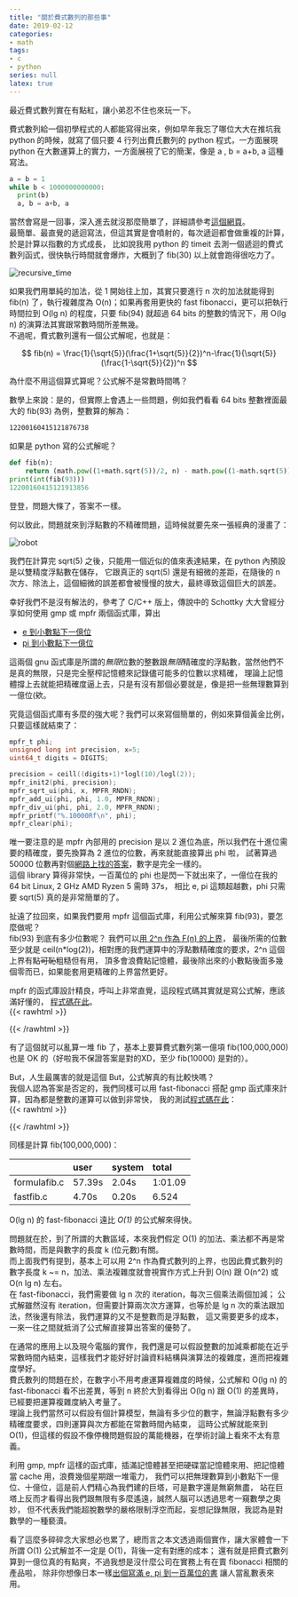 ```yaml
---
title: "關於費式數列的那些事"
date: 2019-02-12
categories:
- math
tags:
- c
- python
series: null
latex: true
---
```


最近費式數列實在有點紅，讓小弟忍不住也來玩一下。  

費式數列給一個初學程式的人都能寫得出來，例如早年我忘了哪位大大在推坑我 python 的時候，就寫了個只要 4 行列出費氏數列的 python 程式，一方面展現 python 在大數運算上的實力，一方面展視了它的簡潔，像是 a , b = a+b, a 這種寫法。  
<!--more-->
```python
a = b = 1
while b < 1000000000000:
  print(b)
  a, b = a+b, a
```

當然會寫是一回事，深入進去就沒那麼簡單了，詳細請參考[這個網頁](https://openhome.cc/Gossip/AlgorithmGossip/FibonacciNumber.htm)。  
最簡單、最直覺的遞迴寫法，但這其實是會噴射的，每次遞迴都會做重複的計算，於是計算以指數的方式成長，
比如說我用 python 的 timeit 去測一個遞迴的費式數列函式，很快執行時間就會爆炸，大概到了 fib(30) 以上就會跑得很吃力了。  

![recursive_time](/images/posts/recursive.png)

如果我們用單純的加法，從 1 開始往上加，其實只要進行 n 次的加法就能得到 fib(n) 了，執行複雜度為 O(n)；如果再套用更快的 fast fibonacci，更可以把執行時間拉到 O(lg n) 的程度，只要 fib(94) 就超過 64 bits 的整數的情況下，用 O(lg n) 的演算法其實跟常數時間所差無幾。  
不過呢，費式數列還有一個公式解呢，也就是：  

$$ fib(n) = \frac{1}{\sqrt{5}}(\frac{1+\sqrt{5}}{2})^n-\frac{1}{\sqrt{5}}(\frac{1-\sqrt{5}}{2})^n $$  

為什麼不用這個算式算呢？公式解不是常數時間嗎？  

數學上來說：是的，但實際上會遇上一些問題，例如我們看看 64 bits 整數裡面最大的 fib(93) 為例，整數算的解為：  
```txt
12200160415121876738
```
如果是 python 寫的公式解呢？  
```python
def fib(n):
    return (math.pow((1+math.sqrt(5))/2, n) - math.pow((1-math.sqrt(5))/2, n)) / math.sqrt(5)
print(int(fib(93)))
12200160415121913856
```
登登，問題大條了，答案不一樣。  

何以致此，問題就來到浮點數的不精確問題，這時候就要先來一張經典的漫畫了：  

![robot](/images/posts/robot.jpg)

我們在計算完 sqrt(5) 之後，只能用一個近似的值來表達結果，在 python 內預設是以雙精度浮點數在儲存，
它跟真正的 sqrt(5) 還是有細微的差距，在隨後的 n 次方、除法上，這個細微的誤差都會被慢慢的放大，最終導致這個巨大的誤差。  

幸好我們不是沒有解法的，參考了 C/C++ 版上，傳說中的 Schottky 大大曾經分享如何使用 gmp 或 mpfr 兩個函式庫，算出 

* [e 到小數點下一億位](https://www.ptt.cc/man/C_and_CPP/D7F6/D251/M.1460314892.A.2D8.html)
* [pi 到小數點下一億位](https://www.ptt.cc/bbs/C_and_CPP/M.1379499525.A.BE5.html)

這兩個 gnu 函式庫是所謂的*無限*位數的整數跟*無限*精確度的浮點數，當然他們不是真的無限，只是完全壓榨記憶體來記錄儘可能多的位數以求精確，
理論上記憶體撐上去就能把精確度逼上去，只是有沒有那個必要就是，像是把一些無理數算到一億位(欸。  

究竟這個函式庫有多麼的強大呢？我們可以來寫個簡單的，例如來算個黃金比例，只要這樣就結束了：  
```c
mpfr_t phi;
unsigned long int precision, x=5;
uint64_t digits = DIGITS;

precision = ceill((digits+1)*logl(10)/logl(2));
mpfr_init2(phi, precision);
mpfr_sqrt_ui(phi, x, MPFR_RNDN);
mpfr_add_ui(phi, phi, 1.0, MPFR_RNDN);
mpfr_div_ui(phi, phi, 2.0, MPFR_RNDN);
mpfr_printf("%.10000Rf\n", phi);
mpfr_clear(phi);
```
唯一要注意的是 mpfr 內部用的 precision 是以 2 進位為底，所以我們在十進位需要的精確度，要先換算為 2 進位的位數，再來就能直接算出 phi 啦，
試著算過 50000 位數再對個[網路上找的答案](https://www2.cs.arizona.edu/icon/oddsends/phi.htm)，數字是完全一樣的。  
這個 library 算得非常快，一百萬位的 phi 也是閃一下就出來了，一億位在我的 64 bit Linux, 2 GHz AMD Ryzen 5 需時 37s，
相比 e, pi 這類超越數，phi 只需要 sqrt(5) 真的是非常簡單的了。  

扯遠了拉回來，如果我們要用 mpfr 這個函式庫，利用公式解來算 fib(93)，要怎麼做呢？  
fib(93) 到底有多少位數呢？
我們可以[用 2^n 作為 F(n) 的上界](https://math.stackexchange.com/questions/2971350/show-that-log-fib-n-is-thetan)，
最後所需的位數至少就是 ceil(n*log(2))，相對應的我們運算中的浮點數精確度的要求，2^n 這個上界有點~~可恥~~粗糙但有用，
頂多會浪費點記憶體，最後除出來的小數點後面多幾個零而已，如果能套用更精確的上界當然更好。  

mpfr 的函式庫設計精良，呼叫上非常直覺，這段程式碼其實就是寫公式解，應該滿好懂的，
[程式碼在此](https://gist.github.com/yodalee/4e221b081be4b367e9c7ef328ada7db5)。  
{{< rawhtml >}}
<script src="https://gist.github.com/yodalee/4e221b081be4b367e9c7ef328ada7db5.js?file=formulafib.c"></script>
{{< /rawhtml >}}

有了這個就可以亂算一堆 fib 了，基本上要算費式數列第一億項 fib(100,000,000) 也是 OK 的（好啦我不保證答案是對的XD，至少 fib(10000) 是對的）。  

But，人生最厲害的就是這個 But，公式解真的有比較快嗎？  
我個人認為答案是否定的，我們同樣可以用 fast-fibonacci 搭配 gmp 函式庫來計算，因為都是整數的運算可以做到非常快，
我的測試[程式碼在此](https://gist.github.com/yodalee/4e221b081be4b367e9c7ef328ada7db5)：  
{{< rawhtml >}}
<script src="https://gist.github.com/yodalee/4e221b081be4b367e9c7ef328ada7db5.js?file=fastfib.c"></script>
{{< /rawhtml >}}

同樣是計算 fib(100,000,000)：  

| | user | system | total |
|:-|:-|:-|:-|
| formulafib.c | 57.39s | 2.04s | 1:01.09 |
| fastfib.c          | 4.70s | 0.20s | 6.524|

O(lg n) 的 fast-fibonacci 遠比 *O(1)* 的公式解來得快。  

問題就在於，到了所謂的大數區域，本來我們假定 O(1) 的加法、乘法都不再是常數時間，而是與數字的長度 k (位元數)有關。  
而上面我們有提到，基本上可以用 2^n 作為費式數列的上界，也因此費式數列的數字長度 k ~= n，加法、乘法複雜度就會視實作方式上升到 O(n) 跟 O(n^2) 或 O(n lg n) 左右。  
在 fast-fibonacci，我們需要做 lg n 次的 iteration，每次三個乘法兩個加減；
公式解雖然沒有 iteration，但需要計算兩次次方運算，也等於是 lg n 次的乘法跟加法，然後還有除法，我們運算的又不是整數而是浮點數，
這又需要更多的成本，一來一往之間就抵消了公式解直接算出答案的優勢了。  

在通常的應用上以及現今電腦的實作，我們還是可以假設整數的加減乘都能在近乎常數時間內結束，這樣我們才能好好討論資料結構與演算法的複雜度，進而把複雜度學好。  
費氏數列的問題在於，在數字小不用考慮運算複雜度的時候，公式解和 O(lg n) 的 fast-fibonacci 看不出差異，等到 n 終於大到看得出 O(lg n) 跟 O(1) 的差異時，已經要把運算複雜度納入考量了。  
理論上我們當然可以假設有個計算模型，無論有多少位的數字，無論浮點數有多少精確度要求，四則運算與次方都能在常數時間內結束，
這時公式解就能來到 O(1)，但這樣的假設不像停機問題假設的萬能機器，在學術討論上看來不太有意義。  

利用 gmp, mpfr 這樣的函式庫，插滿記憶體甚至把硬碟當記憶體來用、把記憶體當 cache 用，浪費幾個星期跟一堆電力，
我們可以把無理數算到小數點下一億位、十億位，這是前人們精心為我們建的巨塔，可是數字還是無窮無盡，
站在巨塔上反而才看得出我們跟無限有多麼遙遠，誠然人腦可以透過思考一窺數學之奧妙，
但不代表我們能超脫數學的嚴格限制浮空而起，妄想記錄無限，我認為是對數學的一種褻瀆。  

看了這麼多碎碎念大家想必也累了，總而言之本文透過兩個實作，讓大家體會一下所謂 O(1) 公式解並不一定是 O(1)，背後一定有對應的成本；
還有就是把費式數列算到一億位真的有點爽，不過我想是沒什麼公司在實務上有在賣 fibonacci 相關的產品啦，
除非你想像日本一樣[出個寫滿 e, pi 到一百萬位的書](https://soranews24.com/2015/06/08/mysterious-japanese-publishing-group-releases-book-with-pi-to-one-million-places)
讓人當亂數表來用。  

